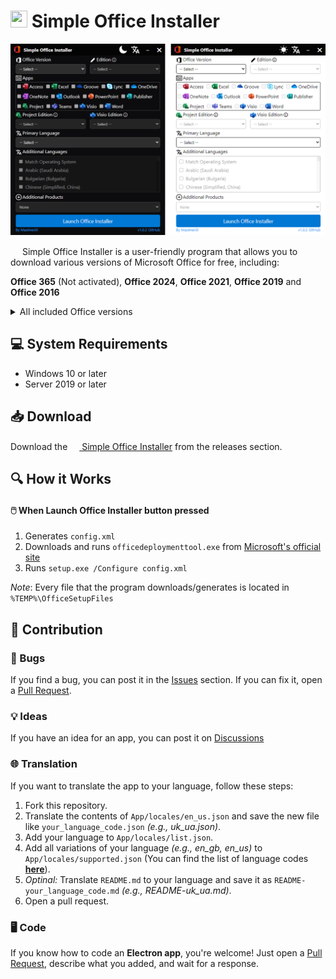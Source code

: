 # <img src="https://github.com/user-attachments/assets/54cb006d-1378-48d8-bf9d-cd232246d33a" width="27vw" height="27vw"> Simple Office Installer
![SimpleOfficeInstaller-App-Image](https://github.com/MaximeriX/SimpleOfficeInstaller/blob/main/SimpleOfficeInstaller-Image.png)

<img src="https://github.com/user-attachments/assets/54cb006d-1378-48d8-bf9d-cd232246d33a" width="15vw" height="15vw"> Simple Office Installer is a user-friendly program that allows you to download various versions of Microsoft Office for free, including:

**Office 365** (Not activated), **Office 2024**, **Office 2021**, **Office 2019** and **Office 2016**

<details>
<summary>All included Office versions</summary>
  
-----

- **Office 365 for Enterprise**
- **Office 365 for Enterprise** (no Teams)
- **Office 365 for Business**
- **Office 365 for Business** (no Teams)

-----

- **Office 2024 LTSC Professional Plus** - Activated, Volume License
- **Office 2024 Professional Plus** - Activated, Volume License
- **Office 2024 LTSC Standard** - Activated, Volume License

-----

- **Office 2021 LTSC Professional Plus** - Activated, Volume License
- **Office 2021 Professional Plus** - Activated, Volume License
- **Office 2021 Professional** - Activated, Volume License
- **Office 2021 LTSC Standard** - Activated, Volume License
- **Office 2021 Standard** - Activated, Volume License

-----

- **Office 2019 Professional Plus** - Activated, Volume License
- **Office 2019 Professional** - Activated, Volume License
- **Office 2019 Standard** - Activated, Volume License

-----

- **Office 2016 Professional Plus** - Activated, Retail License
- **Office 2016 Professional** - Activated, Retail License
- **Office 2016 Standard** - Activated, Retail License

-----

</details>

## 💻 System Requirements

- Windows 10 or later
- Server 2019 or later

## 📥 Download

Download the [<img src="https://github.com/user-attachments/assets/54cb006d-1378-48d8-bf9d-cd232246d33a" width="15vw" height="15vw"> Simple Office Installer](https://github.com/MaximeriX/SimpleOfficeInstaller/releases/tag/v1.0.1) from the releases section.

## 🔍 How it Works
#### 🖱️ When Launch Office Installer button pressed
1. Generates `config.xml`
2. Downloads and runs `officedeploymenttool.exe` from [Microsoft's official site](https://download.microsoft.com/download/2/7/A/27AF1BE6-DD20-4CB4-B154-EBAB8A7D4A7E/officedeploymenttool_18227-20162.exe)
3. Runs `setup.exe /Configure config.xml`
   
*Note*: Every file that the program downloads/generates is located in `%TEMP%\OfficeSetupFiles`

## 🌟 Contribution
### 🐞 Bugs
  If you find a bug, you can post it in the [Issues](https://github.com/MaximeriX/SimpleOfficeInstaller/issues/new) section. If you can fix it, open a [Pull Request](https://github.com/MaximeriX/SimpleOfficeInstaller/pulls).
### 💡 Ideas
  If you have an idea for an app, you can post it on [Discussions](https://github.com/MaximeriX/SimpleOfficeInstaller/discussions/new?category=ideas)
### 🌐 Translation
If you want to translate the app to your language, follow these steps: 
  1. Fork this repository.
  2. Translate the contents of `App/locales/en_us.json` and save the new file like `your_language_code.json` *(e.g., uk_ua.json)*.
  3. Add your language to `App/locales/list.json`.
  4. Add all variations of your language *(e.g., en_gb, en_us)* to `App/locales/supported.json` (You can find the list of language codes **[here](https://github.com/MaximeriX/SimpleOfficeInstaller/blob/main/Lang_codes.md)**).
  5. *Optinal:* Translate `README.md` to your language and save it as `README-your_language_code.md` *(e.g., README-uk_ua.md)*.
  6. Open a pull request.
### 🖥️ Code
  If you know how to code an **Electron app**, you're welcome! Just open a [Pull Request](https://github.com/MaximeriX/SimpleOfficeInstaller/pulls), describe what you added, and wait for a response.

